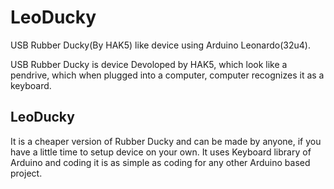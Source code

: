 # LeoDucky
USB Rubber Ducky(By HAK5) like device using Arduino Leonardo(32u4).

USB Rubber Ducky is device Devoloped by HAK5, which look like a pendrive, which when plugged into a computer, computer recognizes it as a keyboard.

<h2>LeoDucky</h2>
It is a cheaper version of Rubber Ducky and can be made by anyone, if you have a little time to setup device on your own.
It uses Keyboard library of Arduino and coding it is as simple as coding for any other Arduino based project.

